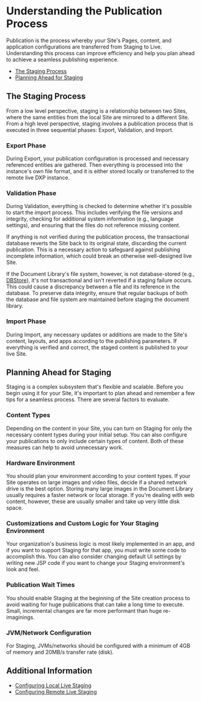 # Understanding the Publication Process

Publication is the process whereby your Site's Pages, content, and application configurations are transferred from Staging to Live. Understanding this process can improve efficiency and help you plan ahead to achieve a seamless publishing experience.

-   [The Staging Process](#the-staging-process)
-   [Planning Ahead for Staging](#planning-ahead-for-staging)

## The Staging Process

From a low level perspective, staging is a relationship between two Sites, where the same entities from the local Site are mirrored to a different Site. From a high level perspective, staging involves a publication process that is executed in three sequential phases: Export, Validation, and Import.

### Export Phase

During Export, your publication configuration is processed and necessary referenced entities are gathered. Then everything is processed into the instance's own file format, and it is either stored locally or transferred to the remote live DXP instance.

### Validation Phase

During Validation, everything is checked to determine whether it's possible to start the import process. This includes verifying the file versions and integrity, checking for additional system information (e.g., language settings), and ensuring that the files do not reference missing content.

If anything is not verified during the publication process, the transactional database reverts the Site back to its original state, discarding the current publication. This is a necessary action to safeguard against publishing incomplete information, which could break an otherwise well-designed live Site.

If the Document Library's file system, however, is not database-stored (e.g., [DBStore](../../../system-administration/file-storage/other-file-store-types/dbstore.md)), it's not transactional and isn't reverted if a staging failure occurs. This could cause a discrepancy between a file and its reference in the database. To preserve data integrity, ensure that regular backups of both the database and file system are maintained before staging the document library.

### Import Phase

During Import, any necessary updates or additions are made to the Site's content, layouts, and apps according to the publishing parameters. If everything is verified and correct, the staged content is published to your live Site.

## Planning Ahead for Staging

Staging is a complex subsystem that's flexible and scalable. Before you begin using it for your Site, it's important to plan ahead and remember a few tips for a seamless process. There are several factors to evaluate.

### Content Types

Depending on the content in your Site, you can turn on Staging for only the necessary content types during your initial setup. You can also configure your publications to only include certain types of content. Both of these measures can help to avoid unnecessary work.

### Hardware Environment

You should plan your environment according to your content types. If your Site operates on large images and video files, decide if a shared network drive is the best option. Storing many large images in the Document Library usually requires a faster network or local storage. If you're dealing with web content, however, these are usually smaller and take up very little disk space.

### Customizations and Custom Logic for Your Staging Environment

Your organization's business logic is most likely implemented in an app, and if you want to support Staging for that app, you must write some code to accomplish this. You can also consider changing default UI settings by writing new JSP code if you want to change your Staging environment's look and feel.

### Publication Wait Times

You should enable Staging at the beginning of the Site creation process to avoid waiting for huge publications that can take a long time to execute. Small, incremental changes are far more performant than huge re-imaginings.

### JVM/Network Configuration

For Staging, JVMs/networks should be configured with a minimum of 4GB of memory and 20MB/s transfer rate (disk).

## Additional Information

-   [Configuring Local Live Staging](./configuring-local-live-staging.md)
-   [Configuring Remote Live Staging](./configuring-remote-live-staging.md)
